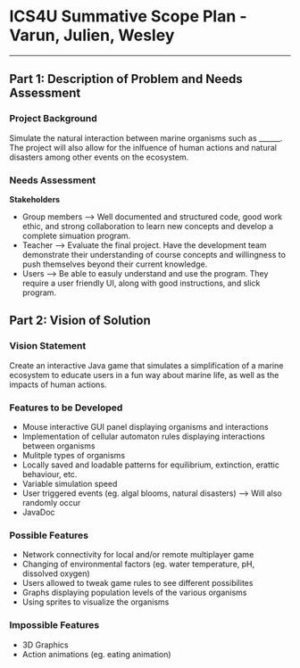 # **ICS4U Summative Scope Plan** - Varun, Julien, Wesley
__________
## **Part 1: Description of Problem and Needs Assessment**
### Project Background
Simulate the natural interaction between marine organisms such as ______. The project will also allow for the inlfuence of human actions and natural disasters among other events on the ecosystem. 

### Needs Assessment
**Stakeholders**
- Group members --> Well documented and structured code, good work ethic, and strong collaboration to learn new concepts and develop a complete simuation program.
- Teacher --> Evaluate the final project. Have the development team demonstrate their understanding of course concepts and willingness to push themselves beyond their current knowledge.
- Users --> Be able to easuly understand and use the program. They require a user friendly UI, along with good instructions, and slick program.

## **Part 2: Vision of Solution**

### Vision Statement
Create an interactive Java game that simulates a simplification of a marine ecosystem to educate users in a fun way about marine life, as well as the impacts of human actions. 

### Features to be Developed
- Mouse interactive GUI panel displaying organisms and interactions
- Implementation of cellular automaton rules displaying interactions between organisms
- Mulitple types of organisms 
- Locally saved and loadable patterns for equilibrium, extinction, erattic behaviour, etc.
- Variable simulation speed 
- User triggered events (eg. algal blooms, natural disasters) --> Will also randomly occur 
- JavaDoc

### Possible Features
- Network connectivity for local and/or remote multiplayer game
- Changing of environmental factors (eg. water temperature, pH, dissolved oxygen)
- Users allowed to tweak game rules to see different possibilites
- Graphs displaying population levels of the various organisms 
- Using sprites to visualize the organisms

### Impossible Features
- 3D Graphics 
- Action animations (eg. eating animation)